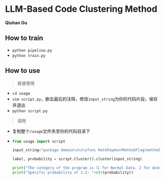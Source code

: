 # LLM-Based Code Clustering Method

**Qiuhan Gu**



## How to train

* `python pipeline.py`
* `python train.py`

## How to use

> 直接使用

* `cd usage`
* `vim script.py`，删去最后的注释，修改`input_string`为你的代码片段，保存并退出
* `python script.py`

> 调用

* 复制整个`/usage`文件夹至你的代码目录下

* ```python
  from usage import script
  
  input_string="package domain\n\n\nfunc MathPaymentMethodFlag(methods []int) int {\n\tf := 0\n\tfor _, v := range methods {\n\t\tf |= 1 << uint(v-1)\n\t}\n\treturn f\n}\n\n\n\n\nfunc AndPayMethod(payFlag int, method int) bool \n\tf := 1 << uint(method-1)\n\treturn payFlag&f == f\n"
  
  label, probability = script.Cluster().cluster(input_string)
  
  print("The category of the program is（1 for Normal Data, 2 for Anomalous Data）："+ str(label))
  print("Specific probability of 1:2: "+str(probability))
  ```

  
